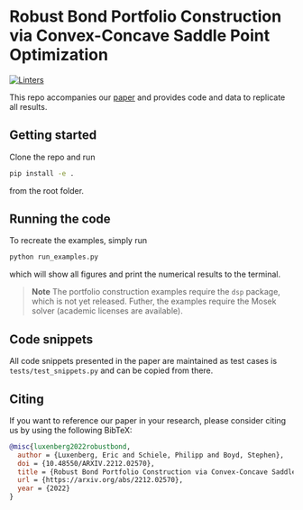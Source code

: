 # Robust Bond Portfolio Construction via Convex-Concave Saddle Point Optimization
[![Linters](https://github.com/cvxgrp/robust_bond_portfolio/actions/workflows/linter.yml/badge.svg)](https://github.com/cvxgrp/robust_bond_portfolio/actions/workflows/linter.yml)

This repo accompanies our [paper](https://arxiv.org/abs/2212.02570) and provides code and data to replicate all results.

## Getting started
Clone the repo and run
```bash
pip install -e .
```
from the root folder.

## Running the code
To recreate the examples, simply run
```bash
python run_examples.py
```
which will show all figures and print the numerical results to the terminal.

> **Note**
> The portfolio construction examples require the `dsp` package, which is not yet released.
> Futher, the examples require the Mosek solver (academic licenses are available).

## Code snippets
All code snippets presented in the paper are maintained as test cases is `tests/test_snippets.py` and can be copied from there.

## Citing
If you want to reference our paper in your research, please consider citing us by using the following BibTeX:

```BibTeX
@misc{luxenberg2022robustbond,
  author = {Luxenberg, Eric and Schiele, Philipp and Boyd, Stephen},
  doi = {10.48550/ARXIV.2212.02570},
  title = {Robust Bond Portfolio Construction via Convex-Concave Saddle Point Optimization},
  url = {https://arxiv.org/abs/2212.02570},
  year = {2022}
}
```
